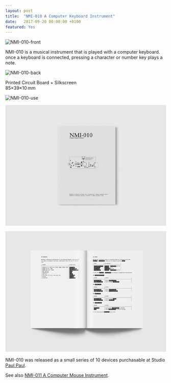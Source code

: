 ```yaml
---
layout: post
title:  "NMI-010 A Computer Keyboard Instrument"
date:   2017-09-20 00:00:00 +0100
featured: Yes
---
```


![NMI-010-front](/assets/2017-09-20-NMI-010-front-640×480.jpg)

NMI-010 is a musical instrument that is played with a computer keyboard. once a keyboard is connected, pressing a character or number key plays a note.

![NMI-010-back](/assets/2017-09-20-NMI-010-back-640×480.jpg)

Printed Circuit Board + Silkscreen   
85×39×10 mm   

![NMI-010-use](/assets/2017-09-20-NMI-010-use-640×480.jpg)

![NMI-010-booklet-cover](/assets/2017-09-20-NMI-010-booklet-cover.jpg)

![NMI-010-booklet-spread](/assets/2017-09-20-NMI-010-booklet-spread.jpg)

NMI-010 was released as a small series of 10 devices purchasable at Studio [Paul Paul](https://paulpaul.digital/).

See also [NMI-011 A Computer Mouse Instrument](https://dennisppaul.de/nmi-011).
